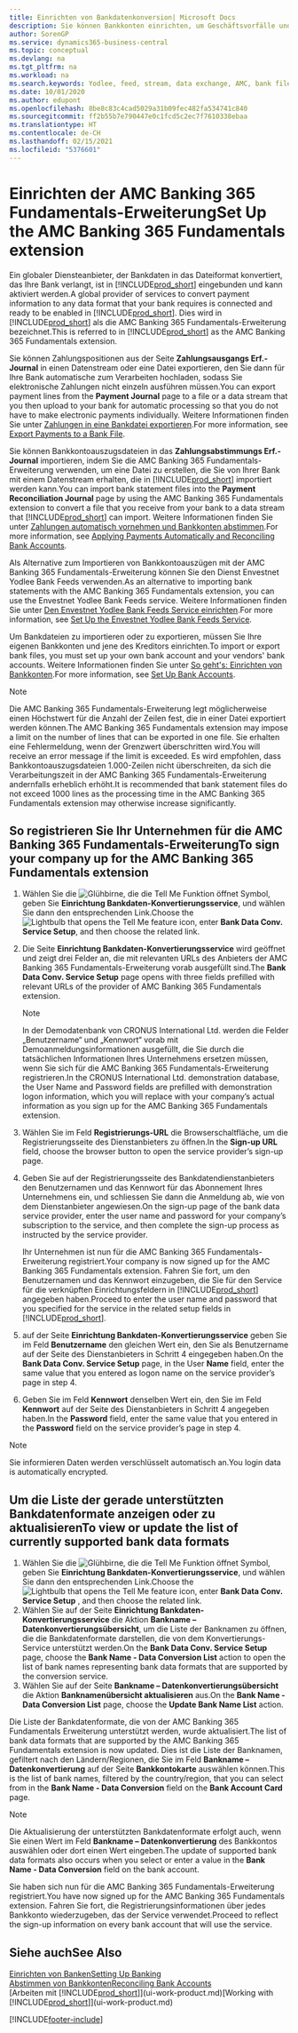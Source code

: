 ```yaml
---
title: Einrichten von Bankdatenkonversion| Microsoft Docs
description: Sie können Bankkonten einrichten, um Geschäftsvorfälle und Import- oder Ausfuhrbankfeeds, wie Yodlee zu verwalten.
author: SorenGP
ms.service: dynamics365-business-central
ms.topic: conceptual
ms.devlang: na
ms.tgt_pltfrm: na
ms.workload: na
ms.search.keywords: Yodlee, feed, stream, data exchange, AMC, bank file import, bank file export, re-export, bank transfer, AMC, AMC Banking 365 Fundamentals extension, funds transfer
ms.date: 10/01/2020
ms.author: edupont
ms.openlocfilehash: 8be8c83c4cad5029a31b09fec482fa534741c840
ms.sourcegitcommit: ff2b55b7e790447e0c1fcd5c2ec7f7610338ebaa
ms.translationtype: HT
ms.contentlocale: de-CH
ms.lasthandoff: 02/15/2021
ms.locfileid: "5376601"
---
```

# <a name="set-up-the-amc-banking-365-fundamentals-extension"></a><span data-ttu-id="93ca5-103">Einrichten der AMC Banking 365 Fundamentals-Erweiterung</span><span class="sxs-lookup"><span data-stu-id="93ca5-103">Set Up the AMC Banking 365 Fundamentals extension</span></span>
<span data-ttu-id="93ca5-104">Ein globaler Diensteanbieter, der Bankdaten in das Dateiformat konvertiert, das Ihre Bank verlangt, ist in [!INCLUDE[prod_short](includes/prod_short.md)] eingebunden und kann aktiviert werden.</span><span class="sxs-lookup"><span data-stu-id="93ca5-104">A global provider of services to convert payment information to any data format that your bank requires is connected and ready to be enabled in [!INCLUDE[prod_short](includes/prod_short.md)].</span></span> <span data-ttu-id="93ca5-105">Dies wird in [!INCLUDE[prod_short](includes/prod_short.md)] als die AMC Banking 365 Fundamentals-Erweiterung bezeichnet.</span><span class="sxs-lookup"><span data-stu-id="93ca5-105">This is referred to in [!INCLUDE[prod_short](includes/prod_short.md)] as the AMC Banking 365 Fundamentals extension.</span></span>

<span data-ttu-id="93ca5-106">Sie können Zahlungspositionen aus der Seite **Zahlungsausgangs Erf.-Journal** in einen Datenstream oder eine Datei exportieren, den Sie dann für Ihre Bank automatische zum Verarbeiten hochladen, sodass Sie elektronische Zahlungen nicht einzeln ausführen müssen.</span><span class="sxs-lookup"><span data-stu-id="93ca5-106">You can export payment lines from the **Payment Journal** page to a file or a data stream that you then upload to your bank for automatic processing so that you do not have to make electronic payments individually.</span></span> <span data-ttu-id="93ca5-107">Weitere Informationen finden Sie unter [Zahlungen in eine Bankdatei exportieren](finance-make-payments-with-bank-data-conversion-service-or-sepa-credit-transfer.md#exporting-payments-to-a-bank-file).</span><span class="sxs-lookup"><span data-stu-id="93ca5-107">For more information, see [Export Payments to a Bank File](finance-make-payments-with-bank-data-conversion-service-or-sepa-credit-transfer.md#exporting-payments-to-a-bank-file).</span></span>

<span data-ttu-id="93ca5-108">Sie können Bankkontoauszugsdateien in das **Zahlungsabstimmungs Erf.-Journal** importieren, indem Sie die AMC Banking 365 Fundamentals-Erweiterung verwenden, um eine Datei zu erstellen, die Sie von Ihrer Bank mit einem Datenstream erhalten, die in [!INCLUDE[prod_short](includes/prod_short.md)] importiert werden kann.</span><span class="sxs-lookup"><span data-stu-id="93ca5-108">You can import bank statement files into the **Payment Reconciliation Journal** page by using the AMC Banking 365 Fundamentals extension to convert a file that you receive from your bank to a data stream that [!INCLUDE[prod_short](includes/prod_short.md)] can import.</span></span> <span data-ttu-id="93ca5-109">Weitere Informationen finden Sie unter [Zahlungen automatisch vornehmen und Bankkonten abstimmen](receivables-apply-payments-auto-reconcile-bank-accounts.md).</span><span class="sxs-lookup"><span data-stu-id="93ca5-109">For more information, see [Applying Payments Automatically and Reconciling Bank Accounts](receivables-apply-payments-auto-reconcile-bank-accounts.md).</span></span>

<span data-ttu-id="93ca5-110">Als Alternative zum Importieren von Bankkontoauszügen mit der AMC Banking 365 Fundamentals-Erweiterung können Sie den Dienst Envestnet Yodlee Bank Feeds verwenden.</span><span class="sxs-lookup"><span data-stu-id="93ca5-110">As an alternative to importing bank statements with the AMC Banking 365 Fundamentals extension, you can use the Envestnet Yodlee Bank Feeds service.</span></span> <span data-ttu-id="93ca5-111">Weitere Informationen finden Sie unter [Den Envestnet Yodlee Bank Feeds Service einrichten](bank-how-setup-bank-statement-service.md).</span><span class="sxs-lookup"><span data-stu-id="93ca5-111">For more information, see [Set Up the Envestnet Yodlee Bank Feeds Service](bank-how-setup-bank-statement-service.md).</span></span>

<span data-ttu-id="93ca5-112">Um Bankdateien zu importieren oder zu exportieren, müssen Sie Ihre eigenen Bankkonten und jene des Kreditors einrichten.</span><span class="sxs-lookup"><span data-stu-id="93ca5-112">To import or export bank files, you must set up your own bank account and your vendors' bank accounts.</span></span> <span data-ttu-id="93ca5-113">Weitere Informationen finden Sie unter [So geht's: Einrichten von Bankkonten](bank-how-setup-bank-accounts.md).</span><span class="sxs-lookup"><span data-stu-id="93ca5-113">For more information, see [Set Up Bank Accounts](bank-how-setup-bank-accounts.md).</span></span>

> [!NOTE]  
> <span data-ttu-id="93ca5-114">Die AMC Banking 365 Fundamentals-Erweiterung legt möglicherweise einen Höchstwert für die Anzahl der Zeilen fest, die in einer Datei exportiert werden können.</span><span class="sxs-lookup"><span data-stu-id="93ca5-114">The AMC Banking 365 Fundamentals extension may impose a limit on the number of lines that can be exported in one file.</span></span> <span data-ttu-id="93ca5-115">Sie erhalten eine Fehlermeldung, wenn der Grenzwert überschritten wird.</span><span class="sxs-lookup"><span data-stu-id="93ca5-115">You will receive an error message if the limit is exceeded.</span></span> <span data-ttu-id="93ca5-116">Es wird empfohlen, dass Bankkontoauszugsdateien 1.000-Zeilen nicht überschreiten, da sich die Verarbeitungszeit in der AMC Banking 365 Fundamentals-Erweiterung andernfalls erheblich erhöht.</span><span class="sxs-lookup"><span data-stu-id="93ca5-116">It is recommended that bank statement files do not exceed 1000 lines as the processing time in the AMC Banking 365 Fundamentals extension may otherwise increase significantly.</span></span>

## <a name="to-sign-your-company-up-for-the-amc-banking-365-fundamentals-extension"></a><span data-ttu-id="93ca5-117">So registrieren Sie Ihr Unternehmen für die AMC Banking 365 Fundamentals-Erweiterung</span><span class="sxs-lookup"><span data-stu-id="93ca5-117">To sign your company up for the AMC Banking 365 Fundamentals extension</span></span>
1. <span data-ttu-id="93ca5-118">Wählen Sie die ![Glühbirne, die die Tell Me Funktion öffnet](media/ui-search/search_small.png "Tell Me-Funktion") Symbol, geben Sie **Einrichtung Bankdaten-Konvertierungsservice**, und wählen Sie dann den entsprechenden Link.</span><span class="sxs-lookup"><span data-stu-id="93ca5-118">Choose the ![Lightbulb that opens the Tell Me feature](media/ui-search/search_small.png "Tell me what you want to do") icon, enter **Bank Data Conv. Service Setup**, and then choose the related link.</span></span>  
2. <span data-ttu-id="93ca5-119">Die Seite **Einrichtung Bankdaten-Konvertierungsservice** wird geöffnet und zeigt drei Felder an, die mit relevanten URLs des Anbieters der AMC Banking 365 Fundamentals-Erweiterung vorab ausgefüllt sind.</span><span class="sxs-lookup"><span data-stu-id="93ca5-119">The **Bank Data Conv. Service Setup** page opens with three fields prefilled with relevant URLs of the provider of AMC Banking 365 Fundamentals extension.</span></span>

    > [!NOTE]  
    >   <span data-ttu-id="93ca5-120">In der Demodatenbank von CRONUS International Ltd. werden die Felder „Benutzername“ und „Kennwort“ vorab mit Demoanmeldungsinformationen ausgefüllt, die Sie durch die tatsächlichen Informationen Ihres Unternehmens ersetzen müssen, wenn Sie sich für die AMC Banking 365 Fundamentals-Erweiterung registrieren.</span><span class="sxs-lookup"><span data-stu-id="93ca5-120">In the CRONUS International Ltd. demonstration database, the User Name and Password fields are prefilled with demonstration logon information, which you will replace with your company’s actual information as you sign up for the AMC Banking 365 Fundamentals extension.</span></span>
3. <span data-ttu-id="93ca5-121">Wählen Sie im Feld **Registrierungs-URL** die Browserschaltfläche, um die Registrierungsseite des Dienstanbieters zu öffnen.</span><span class="sxs-lookup"><span data-stu-id="93ca5-121">In the **Sign-up URL** field, choose the browser button to open the service provider’s sign-up page.</span></span>  
4. <span data-ttu-id="93ca5-122">Geben Sie auf der Registrierungsseite des Bankdatendienstanbieters den Benutzernamen und das Kennwort für das Abonnement Ihres Unternehmens ein, und schliessen Sie dann die Anmeldung ab, wie von dem Dienstanbieter angewiesen.</span><span class="sxs-lookup"><span data-stu-id="93ca5-122">On the sign-up page of the bank data service provider, enter the user name and password for your company’s subscription to the service, and then complete the sign-up process as instructed by the service provider.</span></span>

    <span data-ttu-id="93ca5-123">Ihr Unternehmen ist nun für die AMC Banking 365 Fundamentals-Erweiterung registriert.</span><span class="sxs-lookup"><span data-stu-id="93ca5-123">Your company is now signed up for the AMC Banking 365 Fundamentals extension.</span></span> <span data-ttu-id="93ca5-124">Fahren Sie fort, um den Benutzernamen und das Kennwort einzugeben, die Sie für den Service für die verknüpften Einrichtungsfeldern in [!INCLUDE[prod_short](includes/prod_short.md)] angegeben haben.</span><span class="sxs-lookup"><span data-stu-id="93ca5-124">Proceed to enter the user name and password that you specified for the service in the related setup fields in [!INCLUDE[prod_short](includes/prod_short.md)].</span></span>

5. <span data-ttu-id="93ca5-125">auf der Seite **Einrichtung Bankdaten-Konvertierungsservice** geben Sie im Feld **Benutzername** den gleichen Wert ein, den Sie als Benutzername auf der Seite des Dienstanbieters in Schritt 4 eingegeben haben.</span><span class="sxs-lookup"><span data-stu-id="93ca5-125">On the **Bank Data Conv. Service Setup** page, in the User **Name** field, enter the same value that you entered as logon name on the service provider’s page in step 4.</span></span>
6. <span data-ttu-id="93ca5-126">Geben Sie im Feld **Kennwort** denselben Wert ein, den Sie im Feld **Kennwort** auf der Seite des Dienstanbieters in Schritt 4 angegeben haben.</span><span class="sxs-lookup"><span data-stu-id="93ca5-126">In the **Password** field, enter the same value that you entered in the **Password** field on the service provider’s page in step 4.</span></span>

> [!NOTE]  
> <span data-ttu-id="93ca5-127">Sie informieren Daten werden verschlüsselt automatisch an.</span><span class="sxs-lookup"><span data-stu-id="93ca5-127">You login data is automatically encrypted.</span></span>

## <a name="to-view-or-update-the-list-of-currently-supported-bank-data-formats"></a><span data-ttu-id="93ca5-128">Um die Liste der gerade unterstützten Bankdatenformate anzeigen oder zu aktualisieren</span><span class="sxs-lookup"><span data-stu-id="93ca5-128">To view or update the list of currently supported bank data formats</span></span>
1. <span data-ttu-id="93ca5-129">Wählen Sie die ![Glühbirne, die die Tell Me Funktion öffnet](media/ui-search/search_small.png "Tell Me-Funktion") Symbol, geben Sie **Einrichtung Bankdaten-Konvertierungsservice**, und wählen Sie dann den entsprechenden Link.</span><span class="sxs-lookup"><span data-stu-id="93ca5-129">Choose the ![Lightbulb that opens the Tell Me feature](media/ui-search/search_small.png "Tell me what you want to do") icon, enter **Bank Data Conv. Service Setup** , and then choose the related link.</span></span>
2. <span data-ttu-id="93ca5-130">Wählen Sie auf der Seite **Einrichtung Bankdaten-Konvertierungsservice** die Aktion **Bankname – Datenkonvertierungsübersicht**, um die Liste der Banknamen zu öffnen, die die Bankdatenformate darstellen, die von dem Konvertierungs-Service unterstützt werden.</span><span class="sxs-lookup"><span data-stu-id="93ca5-130">On the **Bank Data Conv. Service Setup** page, choose the **Bank Name - Data Conversion List** action to open the list of bank names representing bank data formats that are supported by the conversion service.</span></span>
3. <span data-ttu-id="93ca5-131">Wählen Sie auf der Seite **Bankname – Datenkonvertierungsübersicht** die Aktion **Banknamenübersicht aktualisieren** aus.</span><span class="sxs-lookup"><span data-stu-id="93ca5-131">On the **Bank Name - Data Conversion List** page, choose the **Update Bank Name List** action.</span></span>

<span data-ttu-id="93ca5-132">Die Liste der Bankdatenformate, die von der AMC Banking 365 Fundamentals Erweiterung unterstützt werden, wurde aktualisiert.</span><span class="sxs-lookup"><span data-stu-id="93ca5-132">The list of bank data formats that are supported by the AMC Banking 365 Fundamentals extension is now updated.</span></span> <span data-ttu-id="93ca5-133">Dies ist die Liste der Banknamen, gefiltert nach den Ländern/Regionen, die Sie im Feld **Bankname – Datenkonvertierung** auf der Seite **Bankkontokarte** auswählen können.</span><span class="sxs-lookup"><span data-stu-id="93ca5-133">This is the list of bank names, filtered by the country/region, that you can select from in the **Bank Name - Data Conversion** field on the **Bank Account Card** page.</span></span>

> [!NOTE]  
>   <span data-ttu-id="93ca5-134">Die Aktualisierung der unterstützten Bankdatenformate erfolgt auch, wenn Sie einen Wert im Feld **Bankname – Datenkonvertierung** des Bankkontos auswählen oder dort einen Wert eingeben.</span><span class="sxs-lookup"><span data-stu-id="93ca5-134">The update of supported bank data formats also occurs when you select or enter a value in the **Bank Name - Data Conversion** field on the bank account.</span></span>

<span data-ttu-id="93ca5-135">Sie haben sich nun für die AMC Banking 365 Fundamentals-Erweiterung registriert.</span><span class="sxs-lookup"><span data-stu-id="93ca5-135">You have now signed up for the AMC Banking 365 Fundamentals extension.</span></span> <span data-ttu-id="93ca5-136">Fahren Sie fort, die Registrierungsinformationen über jedes Bankkonto wiederzugeben, das der Service verwendet.</span><span class="sxs-lookup"><span data-stu-id="93ca5-136">Proceed to reflect the sign-up information on every bank account that will use the service.</span></span>

## <a name="see-also"></a><span data-ttu-id="93ca5-137">Siehe auch</span><span class="sxs-lookup"><span data-stu-id="93ca5-137">See Also</span></span>
[<span data-ttu-id="93ca5-138">Einrichten von Banken</span><span class="sxs-lookup"><span data-stu-id="93ca5-138">Setting Up Banking</span></span>](bank-setup-banking.md)  
[<span data-ttu-id="93ca5-139">Abstimmen von Bankkonten</span><span class="sxs-lookup"><span data-stu-id="93ca5-139">Reconciling Bank Accounts</span></span>](bank-manage-bank-accounts.md)  
<span data-ttu-id="93ca5-140">[Arbeiten mit [!INCLUDE[prod_short](includes/prod_short.md)]](ui-work-product.md)</span><span class="sxs-lookup"><span data-stu-id="93ca5-140">[Working with [!INCLUDE[prod_short](includes/prod_short.md)]](ui-work-product.md)</span></span>


[!INCLUDE[footer-include](includes/footer-banner.md)]